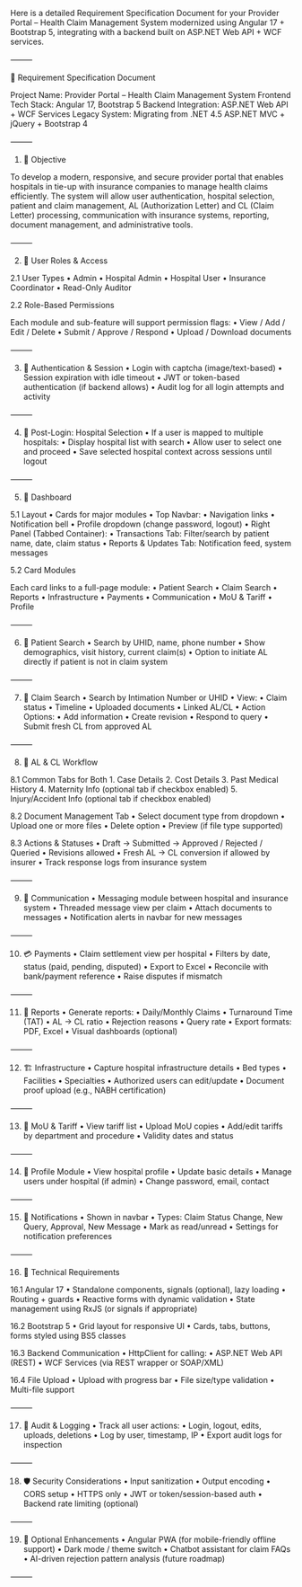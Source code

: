 Here is a detailed Requirement Specification Document for your Provider Portal – Health Claim Management System modernized using Angular 17 + Bootstrap 5, integrating with a backend built on ASP.NET Web API + WCF services.

⸻

📝 Requirement Specification Document

Project Name: Provider Portal – Health Claim Management System
Frontend Tech Stack: Angular 17, Bootstrap 5
Backend Integration: ASP.NET Web API + WCF Services
Legacy System: Migrating from .NET 4.5 ASP.NET MVC + jQuery + Bootstrap 4

⸻

1. 📌 Objective

To develop a modern, responsive, and secure provider portal that enables hospitals in tie-up with insurance companies to manage health claims efficiently. The system will allow user authentication, hospital selection, patient and claim management, AL (Authorization Letter) and CL (Claim Letter) processing, communication with insurance systems, reporting, document management, and administrative tools.

⸻

2. 👥 User Roles & Access

2.1 User Types
	•	Admin
	•	Hospital Admin
	•	Hospital User
	•	Insurance Coordinator
	•	Read-Only Auditor

2.2 Role-Based Permissions

Each module and sub-feature will support permission flags:
	•	View / Add / Edit / Delete
	•	Submit / Approve / Respond
	•	Upload / Download documents

⸻

3. 🔐 Authentication & Session
	•	Login with captcha (image/text-based)
	•	Session expiration with idle timeout
	•	JWT or token-based authentication (if backend allows)
	•	Audit log for all login attempts and activity

⸻

4. 🏥 Post-Login: Hospital Selection
	•	If a user is mapped to multiple hospitals:
	•	Display hospital list with search
	•	Allow user to select one and proceed
	•	Save selected hospital context across sessions until logout

⸻

5. 🧭 Dashboard

5.1 Layout
	•	Cards for major modules
	•	Top Navbar:
	•	Navigation links
	•	Notification bell
	•	Profile dropdown (change password, logout)
	•	Right Panel (Tabbed Container):
	•	Transactions Tab: Filter/search by patient name, date, claim status
	•	Reports & Updates Tab: Notification feed, system messages

5.2 Card Modules

Each card links to a full-page module:
	•	Patient Search
	•	Claim Search
	•	Reports
	•	Infrastructure
	•	Payments
	•	Communication
	•	MoU & Tariff
	•	Profile

⸻

6. 📂 Patient Search
	•	Search by UHID, name, phone number
	•	Show demographics, visit history, current claim(s)
	•	Option to initiate AL directly if patient is not in claim system

⸻

7. 📁 Claim Search
	•	Search by Intimation Number or UHID
	•	View:
	•	Claim status
	•	Timeline
	•	Uploaded documents
	•	Linked AL/CL
	•	Action Options:
	•	Add information
	•	Create revision
	•	Respond to query
	•	Submit fresh CL from approved AL

⸻

8. 📝 AL & CL Workflow

8.1 Common Tabs for Both
	1.	Case Details
	2.	Cost Details
	3.	Past Medical History
	4.	Maternity Info (optional tab if checkbox enabled)
	5.	Injury/Accident Info (optional tab if checkbox enabled)

8.2 Document Management Tab
	•	Select document type from dropdown
	•	Upload one or more files
	•	Delete option
	•	Preview (if file type supported)

8.3 Actions & Statuses
	•	Draft → Submitted → Approved / Rejected / Queried
	•	Revisions allowed
	•	Fresh AL → CL conversion if allowed by insurer
	•	Track response logs from insurance system

⸻

9. 💬 Communication
	•	Messaging module between hospital and insurance system
	•	Threaded message view per claim
	•	Attach documents to messages
	•	Notification alerts in navbar for new messages

⸻

10. 💳 Payments
	•	Claim settlement view per hospital
	•	Filters by date, status (paid, pending, disputed)
	•	Export to Excel
	•	Reconcile with bank/payment reference
	•	Raise disputes if mismatch

⸻

11. 🧾 Reports
	•	Generate reports:
	•	Daily/Monthly Claims
	•	Turnaround Time (TAT)
	•	AL → CL ratio
	•	Rejection reasons
	•	Query rate
	•	Export formats: PDF, Excel
	•	Visual dashboards (optional)

⸻

12. 🏗 Infrastructure
	•	Capture hospital infrastructure details
	•	Bed types
	•	Facilities
	•	Specialties
	•	Authorized users can edit/update
	•	Document proof upload (e.g., NABH certification)

⸻

13. 📜 MoU & Tariff
	•	View tariff list
	•	Upload MoU copies
	•	Add/edit tariffs by department and procedure
	•	Validity dates and status

⸻

14. 👤 Profile Module
	•	View hospital profile
	•	Update basic details
	•	Manage users under hospital (if admin)
	•	Change password, email, contact

⸻

15. 🔔 Notifications
	•	Shown in navbar
	•	Types: Claim Status Change, New Query, Approval, New Message
	•	Mark as read/unread
	•	Settings for notification preferences

⸻

16. 🧰 Technical Requirements

16.1 Angular 17
	•	Standalone components, signals (optional), lazy loading
	•	Routing + guards
	•	Reactive forms with dynamic validation
	•	State management using RxJS (or signals if appropriate)

16.2 Bootstrap 5
	•	Grid layout for responsive UI
	•	Cards, tabs, buttons, forms styled using BS5 classes

16.3 Backend Communication
	•	HttpClient for calling:
	•	ASP.NET Web API (REST)
	•	WCF Services (via REST wrapper or SOAP/XML)

16.4 File Upload
	•	Upload with progress bar
	•	File size/type validation
	•	Multi-file support

⸻

17. 📅 Audit & Logging
	•	Track all user actions:
	•	Login, logout, edits, uploads, deletions
	•	Log by user, timestamp, IP
	•	Export audit logs for inspection

⸻

18. 🛡 Security Considerations
	•	Input sanitization
	•	Output encoding
	•	CORS setup
	•	HTTPS only
	•	JWT or token/session-based auth
	•	Backend rate limiting (optional)

⸻

19. 🚀 Optional Enhancements
	•	Angular PWA (for mobile-friendly offline support)
	•	Dark mode / theme switch
	•	Chatbot assistant for claim FAQs
	•	AI-driven rejection pattern analysis (future roadmap)

⸻